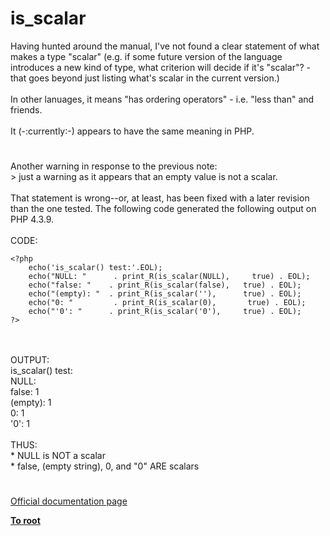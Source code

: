 # is_scalar



Having hunted around the manual, I&apos;ve not found a clear statement of what makes a type "scalar" (e.g. if some future version of the language introduces a new kind of type, what criterion will decide if it&apos;s "scalar"? - that goes beyond just listing what&apos;s scalar in the current version.)<br><br>In other lanuages, it means "has ordering operators" - i.e. "less than" and friends.<br><br>It (-:currently:-) appears to have the same meaning in PHP.  

#

Another warning in response to the previous note:<br>&gt; just a warning as it appears that an empty value is not a scalar.<br><br>That statement is wrong--or, at least, has been fixed with a later revision than the one tested.  The following code generated the following output on PHP 4.3.9.<br><br>CODE:<br>

```
<?php
    echo('is_scalar() test:'.EOL);
    echo("NULL: "      . print_R(is_scalar(NULL),     true) . EOL);
    echo("false: "    . print_R(is_scalar(false),   true) . EOL);
    echo("(empty): "  . print_R(is_scalar(''),      true) . EOL);
    echo("0: "         . print_R(is_scalar(0),       true) . EOL);
    echo("'0': "      . print_R(is_scalar('0'),     true) . EOL);
?>
```
<br><br>OUTPUT:<br>is_scalar() test:<br>NULL: <br>false: 1<br>(empty): 1<br>0: 1<br>&apos;0&apos;: 1<br><br>THUS:<br>   * NULL is NOT a scalar<br>   * false, (empty string), 0, and "0" ARE scalars  

#

[Official documentation page](https://www.php.net/manual/en/function.is-scalar.php)

**[To root](/README.md)**